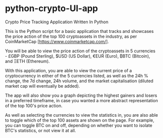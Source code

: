 # python-crypto-UI-app
Crypto Price Tracking Application Written In Python

This is the Python script for a basic application that tracks and showcases the price action of the top 100 cryptoassets in the industry, as per CoinMarketCap [https://www.coinmarketcap.com/].

You will be able to view the price action of the cryptoassets in 5 currencies - £GBP (Pound Sterling), $USD (US Dollar), €EUR (Euro), ₿BTC (Bitcoin), and ΞETH (Ethereum).

With this application, you are able to view the current price of a cryptocurrency in either of the 5 currencies listed, as well as the 24h % change, the 7d change, 24h volume, and the market capitalisation (diluted market cap will eventually be added).

The app will also show you a graph depicting the highest gainers and losers in a preferred timeframe, in case you wanted a more abstract representation of the top 100's price action. 

As well as selecting the currencies to view the statistics in, you are also able to toggle which of the top 100 assets are shown on the page. For example, you can toggle BTC on and off, depending on whether you want to isolate BTC's statistics, or not view it at all. 
